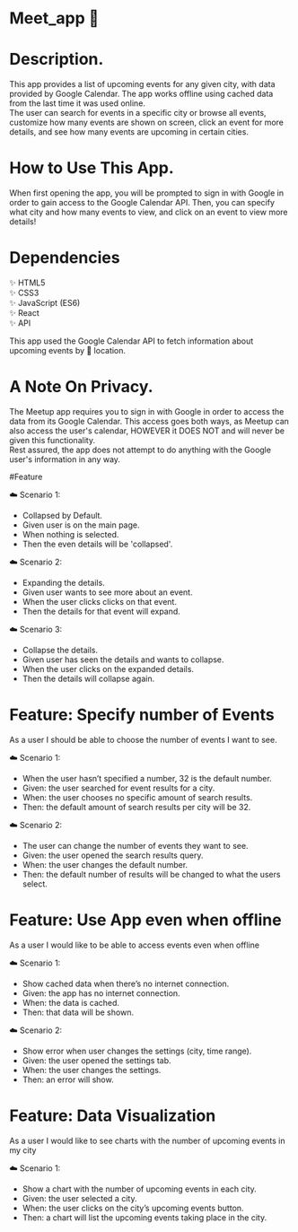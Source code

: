 # Meet_app 📲

# Description.
This app provides a list of upcoming events for any given city, with data provided by Google Calendar. The app works offline using cached data from the last time it was used online. <br> The user can search for events in a specific city or browse all events, customize how many events are shown on screen, click an event for more details, and see how many events are upcoming in certain cities.

# How to Use This App.
When first opening the app, you will be prompted to sign in with Google in order to gain access to the Google Calendar API. Then, you can specify what city and how many events to view, and click on an event to view more details!

# Dependencies

✨  HTML5 <br>
✨  CSS3 <br>
✨  JavaScript (ES6) <br>
✨  React <br>
✨  API <br>

This app used the Google Calendar API to fetch information about upcoming events by 📍 location.

# A Note On Privacy.
The Meetup app requires you to sign in with Google in order to access the data from its Google Calendar. This access goes both ways, as Meetup can also access the user's calendar, HOWEVER it DOES NOT and will never be given this functionality.
<br> Rest assured, the app does not attempt to do anything with the Google user's information in any way. 


#Feature

☁️ Scenario 1: <br>
- Collapsed by Default. <br>
- Given user is on the main page. <br>
- When nothing is selected. <br>
- Then the even details will be 'collapsed'. <br>

☁️ Scenario 2: <br>
- Expanding the details. <br>
- Given user wants to see more about an event. <br>
- When the user clicks clicks on that event. <br>
- Then the details for that event will expand.

☁️ Scenario 3: <br>
- Collapse the details. <br>
- Given user has seen the details and wants to collapse. <br>
- When the user clicks on the expanded details. <br>
- Then the details will collapse again. <br>

# Feature: Specify number of Events
As a user I should be able to choose the number of events I want to see.

☁️ Scenario 1: 
- When the user hasn’t specified a number, 32 is the default number. <br>
- Given: the user searched for event results for a city. 
- When: the user chooses no specific amount of search results. <br>
- Then: the default amount of search results per city will be 32. <br>

☁️ Scenario 2: 
- The user can change the number of events they want to see. <br>
- Given: the user opened the search results query. <br>
- When: the user changes the default number. <br> 
- Then: the default number of results will be changed to what the users select. <br>

# Feature: Use App even when offline
As a user I would like to be able to access events even when offline
 
☁️ Scenario 1: 
- Show cached data when there’s no internet connection. <br>
- Given: the app has no internet connection. <br>
- When: the data is cached. <br>
- Then: that data will be shown. <br>

☁️ Scenario 2: 
- Show error when user changes the settings (city, time range). <br>
- Given: the user opened the settings tab. <br>
- When: the user changes the settings. <br>
- Then: an error will show. <br>

# Feature: Data Visualization
As a user I would like to see charts with the number of upcoming events in my city

☁️ Scenario 1:
- Show a chart with the number of upcoming events in each city. <br>
- Given: the user selected a city. <br>
- When: the user clicks on the city’s upcoming events button. <br>
- Then: a chart will list the upcoming events taking place in the city. 

